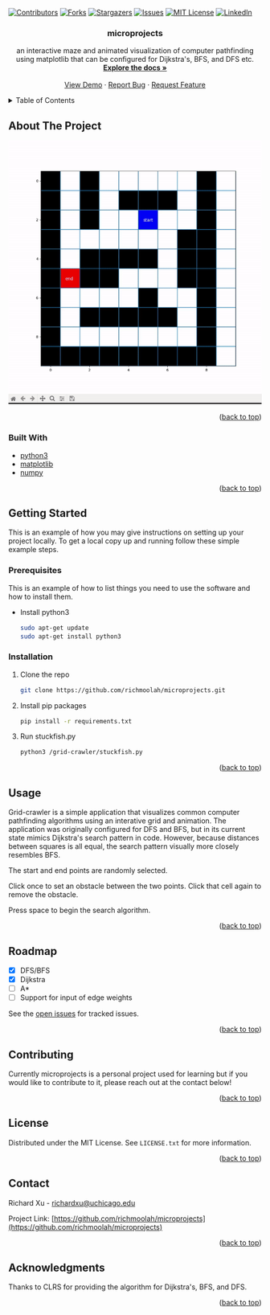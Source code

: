 <div id="top"></div>


<!-- PROJECT SHIELDS -->
<!--
*** I'm using markdown "reference style" links for readability.
*** Reference links are enclosed in brackets [ ] instead of parentheses ( ).
*** See the bottom of this document for the declaration of the reference variables
*** for contributors-url, forks-url, etc. This is an optional, concise syntax you may use.
*** https://www.markdownguide.org/basic-syntax/#reference-style-links
-->
[![Contributors][contributors-shield]][contributors-url]
[![Forks][forks-shield]][forks-url]
[![Stargazers][stars-shield]][stars-url]
[![Issues][issues-shield]][issues-url]
[![MIT License][license-shield]][license-url]
[![LinkedIn][linkedin-shield]][linkedin-url]



<!-- PROJECT LOGO
<br />
<div align="center">
  <a href="https://github.com/richmoolah/microprojects">
    <img src="misc/fish.jpg" alt="Logo" width="80" height="80">
  </a>
-->


<h3 align="center">microprojects</h3>

  <p align="center">
    an interactive maze and animated visualization of computer pathfinding using matplotlib that can be configured for Dijkstra's, BFS, and DFS etc.
    <br />
    <a href="https://github.com/richmoolah/microprojects"><strong>Explore the docs »</strong></a>
    <br />
    <br />
    <a href="https://github.com/richmoolah/microprojects">View Demo</a>
    ·
    <a href="https://github.com/richmoolah/microprojects/issues">Report Bug</a>
    ·
    <a href="https://github.com/richmoolah/microprojects/issues">Request Feature</a>
  </p>
</div>



<!-- TABLE OF CONTENTS -->
<details>
  <summary>Table of Contents</summary>
  <ol>
    <li>
      <a href="#about-the-project">About The Project</a>
      <ul>
        <li><a href="#built-with">Built With</a></li>
      </ul>
    </li>
    <li>
      <a href="#getting-started">Getting Started</a>
      <ul>
        <li><a href="#prerequisites">Prerequisites</a></li>
        <li><a href="#installation">Installation</a></li>
      </ul>
    </li>
    <li><a href="#usage">Usage</a></li>
    <li><a href="#roadmap">Roadmap</a></li>
    <li><a href="#contributing">Contributing</a></li>
    <li><a href="#license">License</a></li>
    <li><a href="#contact">Contact</a></li>
    <li><a href="#acknowledgments">Acknowledgments</a></li>
  </ol>
</details>



<!-- ABOUT THE PROJECT -->
## About The Project

[![Product Name Screen Shot][product-screenshot]](misc/grid-crawler.gif)

<p align="right">(<a href="#top">back to top</a>)</p>



### Built With



* [python3](https://www.python.org/)
* [matplotlib](https://matplotlib.org/)
* [numpy](https://numpy.org/)

<p align="right">(<a href="#top">back to top</a>)</p>



<!-- GETTING STARTED -->
## Getting Started

This is an example of how you may give instructions on setting up your project locally.
To get a local copy up and running follow these simple example steps.

### Prerequisites

This is an example of how to list things you need to use the software and how to install them.
* Install python3
   ```sh
   sudo apt-get update
   sudo apt-get install python3
   ```   

### Installation


1. Clone the repo
   ```sh
   git clone https://github.com/richmoolah/microprojects.git
   ```

2. Install pip packages
   ```sh
   pip install -r requirements.txt
   ```

3. Run stuckfish.py
    ```sh
    python3 /grid-crawler/stuckfish.py
    ```

<p align="right">(<a href="#top">back to top</a>)</p>



<!-- USAGE EXAMPLES -->
## Usage

Grid-crawler is a simple application that visualizes common computer pathfinding algorithms using an interative grid and animation. The application was originally configured for DFS and BFS, but in its current state mimics Dijkstra's search pattern in code. However, because distances between squares is all equal, the search pattern visually more closely resembles BFS.

The start and end points are randomly selected.

Click once to set an obstacle between the two points. Click that cell again to remove the obstacle.

Press space to begin the search algorithm.

<p align="right">(<a href="#top">back to top</a>)</p>



<!-- ROADMAP -->
## Roadmap

- [x] DFS/BFS
- [x] Dijkstra
- [ ] A*
- [ ] Support for input of edge weights

See the [open issues](https://github.com/richmoolah/microprojects/issues) for tracked issues.

<p align="right">(<a href="#top">back to top</a>)</p>



<!-- CONTRIBUTING -->
## Contributing

Currently microprojects is a personal project used for learning but if you would like to contribute to it, please reach out at the contact below!

<p align="right">(<a href="#top">back to top</a>)</p>



<!-- LICENSE -->
## License

Distributed under the MIT License. See `LICENSE.txt` for more information.

<p align="right">(<a href="#top">back to top</a>)</p>



<!-- CONTACT -->
## Contact

Richard Xu - richardxu@uchicago.edu

Project Link: [https://github.com/richmoolah/microprojects](https://github.com/richmoolah/microprojects)

<p align="right">(<a href="#top">back to top</a>)</p>



<!-- ACKNOWLEDGMENTS -->
## Acknowledgments

Thanks to CLRS for providing the algorithm for Dijkstra's, BFS, and DFS.

<p align="right">(<a href="#top">back to top</a>)</p>



<!-- MARKDOWN LINKS & IMAGES -->
<!-- https://www.markdownguide.org/basic-syntax/#reference-style-links -->
[contributors-shield]: https://img.shields.io/github/contributors/richmoolah/microprojects.svg?style=for-the-badge
[contributors-url]: https://github.com/richmoolah/microprojects/graphs/contributors
[forks-shield]: https://img.shields.io/github/forks/richmoolah/microprojects.svg?style=for-the-badge
[forks-url]: https://github.com/richmoolah/microprojects/network/members
[stars-shield]: https://img.shields.io/github/stars/richmoolah/microprojects.svg?style=for-the-badge
[stars-url]: https://github.com/richmoolah/microprojects/stargazers
[issues-shield]: https://img.shields.io/github/issues/richmoolah/microprojects.svg?style=for-the-badge
[issues-url]: https://github.com/richmoolah/microprojects/issues
[license-shield]: https://img.shields.io/github/license/richmoolah/microprojects.svg?style=for-the-badge
[license-url]: https://github.com/richmoolah/microprojects/blob/master/LICENSE.txt
[linkedin-shield]: https://img.shields.io/badge/-LinkedIn-black.svg?style=for-the-badge&logo=linkedin&colorB=555
[linkedin-url]: https://linkedin.com/in/richardxu5
[product-screenshot]: misc/grid-crawler.gif
